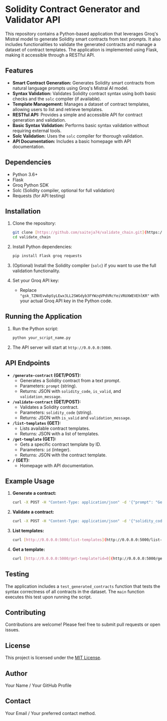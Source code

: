 # Solidity Contract Generator and Validator API

This repository contains a Python-based application that leverages Groq's Mistral model to generate Solidity smart contracts from text prompts. It also includes functionalities to validate the generated contracts and manage a dataset of contract templates. The application is implemented using Flask, making it accessible through a RESTful API.

## Features

* **Smart Contract Generation:** Generates Solidity smart contracts from natural language prompts using Groq's Mistral AI model.
* **Syntax Validation:** Validates Solidity contract syntax using both basic checks and the `solc` compiler (if available).
* **Template Management:** Manages a dataset of contract templates, allowing users to list and retrieve templates.
* **RESTful API:** Provides a simple and accessible API for contract generation and validation.
* **Basic Syntax Validation:** Performs basic syntax validation without requiring external tools.
* **Solc Validation:** Uses the `solc` compiler for thorough validation.
* **API Documentation:** Includes a basic homepage with API documentation.

## Dependencies

* Python 3.6+
* Flask
* Groq Python SDK
* Solc (Solidity compiler, optional for full validation)
* Requests (for API testing)

## Installation

1.  Clone the repository:

    ```bash
    git clone [https://github.com/saiteja74/validate_chain.git](https://github.com/saiteja74/validate_chain.git)
    cd validate_chain
    ```

2.  Install Python dependencies:

    ```bash
    pip install Flask groq requests
    ```

3.  (Optional) Install the Solidity compiler (`solc`) if you want to use the full validation functionality.

4.  Set your Groq API key:

    * Replace `"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"` with your actual Groq API key in the Python code.

## Running the Application

1.  Run the Python script:

    ```bash
    python your_script_name.py
    ```

2.  The API server will start at `http://0.0.0.0:5000`.

## API Endpoints

* **`/generate-contract` (GET/POST):**
    * Generates a Solidity contract from a text prompt.
    * Parameters: `prompt` (string).
    * Returns: JSON with `solidity_code`, `is_valid`, and `validation_message`.
* **`/validate-contract` (GET/POST):**
    * Validates a Solidity contract.
    * Parameters: `solidity_code` (string).
    * Returns: JSON with `is_valid` and `validation_message`.
* **`/list-templates` (GET):**
    * Lists available contract templates.
    * Returns: JSON with a list of templates.
* **`/get-template` (GET):**
    * Gets a specific contract template by ID.
    * Parameters: `id` (integer).
    * Returns: JSON with the contract template.
* **`/` (GET):**
    * Homepage with API documentation.

## Example Usage

1.  **Generate a contract:**

    ```bash
    curl -X POST -H "Content-Type: application/json" -d '{"prompt": "Generate an ERC-20 token contract"}' [http://0.0.0.0:5000/generate-contract](http://0.0.0.0:5000/generate-contract)
    ```

2.  **Validate a contract:**

    ```bash
    curl -X POST -H "Content-Type: application/json" -d '{"solidity_code": "pragma solidity ^0.8.0; contract MyContract {}"}' [http://0.0.0.0:5000/validate-contract](http://0.0.0.0:5000/validate-contract)
    ```

3.  **List templates:**

    ```bash
    curl [http://0.0.0.0:5000/list-templates](http://0.0.0.0:5000/list-templates)
    ```

4.  **Get a template:**

    ```bash
    curl [http://0.0.0.0:5000/get-template?id=0](http://0.0.0.0:5000/get-template?id=0)
    ```

## Testing

The application includes a `test_generated_contracts` function that tests the syntax correctness of all contracts in the dataset. The `main` function executes this test upon running the script.

## Contributing

Contributions are welcome! Please feel free to submit pull requests or open issues.

## License

This project is licensed under the [MIT License](LICENSE).

## Author

Your Name / Your GitHub Profile

## Contact

Your Email / Your preferred contact method.